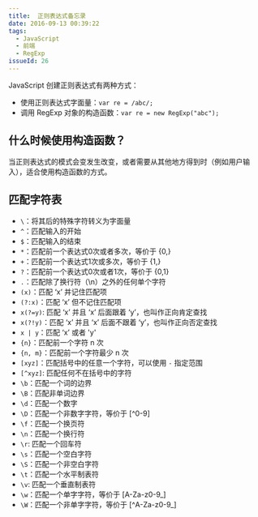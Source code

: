 ```yaml
---
title:  正则表达式备忘录
date: 2016-09-13 00:39:22
tags:
  - JavaScript
  - 前端
  - RegExp
issueId: 26
---
```


JavaScript 创建正则表达式有两种方式：
- 使用正则表达式字面量：`var re = /abc/;`
- 调用 RegExp 对象的构造函数：`var re = new RegExp("abc");`

## 什么时候使用构造函数？
当正则表达式的模式会变发生改变，或者需要从其他地方得到时（例如用户输入），适合使用构造函数的方式。

<!--more-->

## 匹配字符表
- `\`：将其后的特殊字符转义为字面量
- `^`：匹配输入的开始
- `$`：匹配输入的结束
- `*`：匹配前一个表达式0次或者多次，等价于 {0,}
- `+`：匹配前一个表达式1次或多次，等价于 {1,}
- `?`：匹配前一个表达式0次或者1次，等价于 {0,1}
- `.`：匹配除了换行符（\n）之外的任何单个字符
- `(x)`：匹配 ‘x’ 并记住匹配项
- `(?:x)`：匹配 ‘x’ 但不记住匹配项
- `x(?=y)`: 匹配 ‘x’ 并且 ‘x’ 后面跟着 ‘y’，也叫作正向肯定查找
- `x(?!y)`：匹配 ‘x’ 并且 ‘x’ 后面不跟着 ‘y’，也叫作正向否定查找
- `x | y`：匹配 ‘x’ 或者 'y'
- `{n}`：匹配前一个字符 n 次
- `{n, m}`：匹配前一个字符最少 n 次
- `[xyz]`：匹配括号中的任意一个字符，可以使用 `-` 指定范围
- `[^xyz]`: 匹配任何不在括号中的字符
- `\b`：匹配一个词的边界
- `\B`：匹配非单词边界
- `\d`：匹配一个数字
- `\D`：匹配一个非数字字符，等价于 [^0-9]
- `\f`：匹配一个换页符
- `\n`：匹配一个换行符
- `\r`: 匹配一个回车符
- `\s`：匹配一个空白字符
- `\S`：匹配一个非空白字符
- `\t`：匹配一个水平制表符
- `\v`: 匹配一个垂直制表符
- `\w`：匹配一个单字字符，等价于 [A-Za-z0-9_]
- `\W`：匹配一个非单字字符，等价于 [^A-Za-z0-9_]


